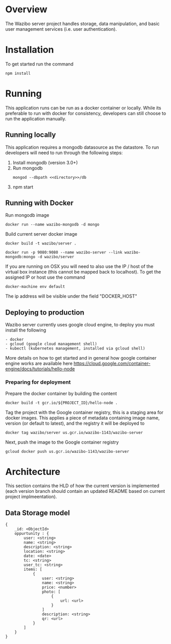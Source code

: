 # Overview

The Wazibo server project handles storage, data manipulation, and basic user management services (i.e. user authentication).

# Installation

To get started run the command

``` 
npm install 
```

# Running

This application runs can be run as a docker container or locally. While its preferable to run with docker for consistency, 
developers can still choose to run the application manually.

## Running locally

This application requires a mongodb datasource as the datastore. To run developers will need to run through the following steps:

1. Install mongodb (version 3.0+) 
2. Run mongodb 
	```
	mongod --dbpath <<directory>>/db
	```
3. npm start

## Running with Docker

Run mongodb image
```
docker run --name wazibo-mongodb -d mongo
```
Build current server docker image
```
docker build -t wazibo/server .
```

```
docker run -p 9080:9080 --name wazibo-server --link wazibo-mongodb:mongo -d wazibo/server
```

If you are running on OSX you will need to also use the IP / host of the virtual box instance (this cannot be mapped back to localhost).
To get the assigned IP or host use the command

```
docker-machine env default
```

The ip address will be visible under the field "DOCKER_HOST"

## Deploying to production

Wazibo server currently uses google cloud engine, to deploy you must install the following

	- docker
	- gcloud (google cloud management shell)
	- kubectl (kubernetes management, installed via gcloud shell)

More details on how to get started and in general how google container engine works are available here 
https://cloud.google.com/container-engine/docs/tutorials/hello-node
	
### Preparing for deployment

Prepare the docker container by building the content

```
docker build -t gcr.io/${PROJECT_ID}/hello-node .
```

Tag the project with the Google container registry, this is a staging area for docker images. This applies a piece of metadata containing 
image name, version (or default to latest), and the registry it will be deployed to

```
docker tag wazibo/server us.gcr.io/wazibo-1143/wazibo-server
```

Next, push the image to the Google container registry 
```
gcloud docker push us.gcr.io/wazibo-1143/wazibo-server
```

# Architecture

This section contains the HLD of how the current version is implemented (each version branch should contain an updated README based on current 
project implmeentation).

## Data Storage model

```
{
	_id: <ObjectId>	
	oppurtunity : {
		user: <string>
		name: <string>
		description: <string>
		location: <string>
		date: <date>
		tc: <string>
		user_tc: <string>
		items: [
			{
				user: <string>
				name: <string>
				price: <number>
				photo: [
					{
						url: <url>	
					}	
				]
				description: <string>
				qr: <url>
			}	
		]
	}	
}
```